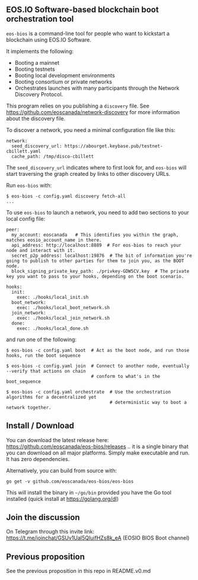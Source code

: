 EOS.IO Software-based blockchain boot orchestration tool
--------------------------------------------------------

`eos-bios` is a command-line tool for people who want to kickstart a
blockchain using EOS.IO Software.

It implements the following:
* Booting a mainnet
* Booting testnets
* Booting local development environments
* Booting consortium or private networks
* Orchestrates launches with many participants through the Network Discovery Protocol.

This program relies on you publishing a `discovery` file. See
https://github.com/eoscanada/network-discovery for more information
about the discovery file.

To discover a network, you need a minimal configuration file like this:

```
network:
  seed_discovery_url: https://abourget.keybase.pub/testnet-cbillett.yaml
  cache_path: /tmp/disco-cbillett
```

The `seed_discovery_url` indicates where to first look for, and `eos-bios` will start traversing the graph created by links to other discovery URLs.

Run `eos-bios` with:

```
$ eos-bios -c config.yaml discovery fetch-all
...
```

To use `eos-bios` to launch a network, you need to add two sections to your local config file:

```
peer:
  my_account: eoscanada   # This identifies you within the graph, matches eosio_account_name in there.
  api_address: http://localhost:8889  # For eos-bios to reach your node and interact with it.
  secret_p2p_address: localhost:19876  # The bit of information you're going to publish to other parties for them to join you, as the BOOT node.
  block_signing_private_key_path: ./privkey-GDW5CV.key  # The private key you want to pass to your hooks, depending on the boot scenario.

hooks:
  init:
    exec: ./hooks/local_init.sh
  boot_network:
    exec: ./hooks/local_boot_network.sh
  join_network:
    exec: ./hooks/local_join_network.sh
  done:
    exec: ./hooks/local_done.sh
```

and run one of the following:

```
$ eos-bios -c config.yaml boot  # Act as the boot node, and run those hooks, run the boot sequence

$ eos-bios -c config.yaml join  # Connect to another node, eventually --verify that actions on chain
                                # conform to what's in the boot_sequence

$ eos-bios -c config.yaml orchestrate  # Use the orchestration algorithms for a decentralized yet
                                       # deterministic way to boot a network together.
```

Install / Download
------------------

You can download the latest release here:
https://github.com/eoscanada/eos-bios/releases .. it is a single
binary that you can download on all major platforms. Simply make
executable and run. It has zero dependencies.

Alternatively, you can build from source with:

    go get -v github.com/eoscanada/eos-bios/eos-bios

This will install the binary in `~/go/bin` provided you have the Go
tool installed (quick install at https://golang.org/dl)


Join the discussion
-------------------

On Telegram through this invite link:
https://t.me/joinchat/GSUv1UaI5QIuifHZs8k_eA (EOSIO BIOS Boot channel)


Previous proposition
--------------------

See the previous proposition in this repo in README.v0.md
